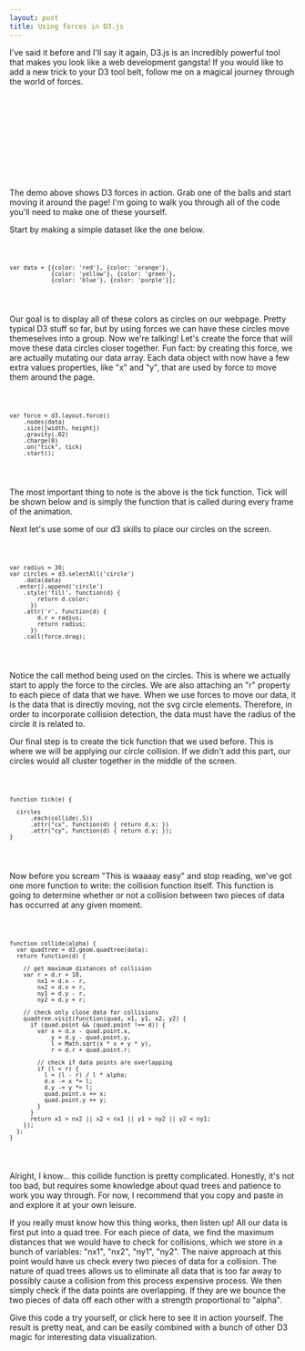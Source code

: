 ```yaml
---
layout: post
title: Using forces in D3.js
---
```


I've said it before and I'll say it again, D3.js is an incredibly powerful tool that makes you look like a web development gangsta! If you would like to add a new trick to your D3 tool belt, follow me on a magical journey through the world of forces.

<svg></svg>
<script src="https://cdnjs.cloudflare.com/ajax/libs/d3/3.5.6/d3.min.js" charset="utf-8"></script>
<script src="../scripts/d3ForceDemo.js"></script>

The demo above shows D3 forces in action. Grab one of the balls and start moving it around the page! I'm going to walk you through all of the code you'll need to make one of these yourself.

Start by making a simple dataset like the one below.

  <code>
  
    var data = [{color: 'red'}, {color: 'orange'}, 
                {color: 'yellow'}, {color: 'green'}, 
                {color: 'blue'}, {color: 'purple'}];

  </code>

Our goal is to display all of these colors as circles on our webpage. Pretty typical D3 stuff so far, but by using forces we can have these circles move themeselves into a group. Now we're talking! Let's create the force that will move these data circles closer together. Fun fact: by creating this force, we are actually mutating our data array. Each data object with now have a few extra values properties, like "x" and "y", that are used by force to move them around the page.

  <code>

    var force = d3.layout.force()
        .nodes(data)
        .size([width, height])
        .gravity(.02)
        .charge(0)
        .on("tick", tick)
        .start();

  </code>

The most important thing to note is the above is the tick function. Tick will be shown below and is simply the function that is called during every frame of the animation.

Next let's use some of our d3 skills to place our circles on the screen.

  <code>

    var radius = 30;
    var circles = d3.selectAll('circle')
        .data(data)
      .enter().append('circle')
        .style('fill', function(d) {
            return d.color;
          })
        .attr('r', function(d) {
            d.r = radius;
            return radius;
          })
        .call(force.drag);

  </code>

Notice the call method being used on the circles. This is where we actually start to apply the force to the circles. We are also attaching an "r" property to each piece of data that we have. When we use forces to move our data, it is the data that is directly moving, not the svg circle elements. Therefore, in order to incorporate collision detection, the data must have the radius of the circle it is related to.

Our final step is to create the tick function that we used before. This is where we will be applying our circle collision. If we didn't add this part, our circles would all cluster together in the middle of the screen.

  <code>

    function tick(e) {

      circles
          .each(collide(.5))
          .attr("cx", function(d) { return d.x; })
          .attr("cy", function(d) { return d.y; });          
    }

  </code>

Now before you scream "This is waaaay easy" and stop reading, we've got one more function to write: the collision function itself. This function is going to determine whether or not a collision between two pieces of data has occurred at any given moment.

  <code>

    function collide(alpha) {
      var quadtree = d3.geom.quadtree(data);
      return function(d) {

        // get maximum distances of collision
        var r = d.r + 10,
            nx1 = d.x - r,
            nx2 = d.x + r,
            ny1 = d.y - r,
            ny2 = d.y + r;

        // check only close data for collisions
        quadtree.visit(function(quad, x1, y1, x2, y2) {
          if (quad.point && (quad.point !== d)) {
            var x = d.x - quad.point.x,
                y = d.y - quad.point.y,
                l = Math.sqrt(x * x + y * y),
                r = d.r + quad.point.r;
            
            // check if data points are overlapping
            if (l < r) {
              l = (l - r) / l * alpha;
              d.x -= x *= l;
              d.y -= y *= l;
              quad.point.x += x;
              quad.point.y += y;
            }
          }
          return x1 > nx2 || x2 < nx1 || y1 > ny2 || y2 < ny1;
        });
      };
    }

  </code>

Alright, I know... this collide function is pretty complicated. Honestly, it's not too bad, but requires some knowledge about quad trees and patience to work you way through. For now, I recommend that you copy and paste in and explore it at your own leisure.

If you really must know how this thing works, then listen up! All our data is first put into a quad tree. For each piece of data, we find the maximum distances that we would have to check for collisions, which we store in a bunch of variables: "nx1", "nx2", "ny1", "ny2". The naive approach at this point would have us check every two pieces of data for a collision. The nature of quad trees allows us to eliminate all data that is too far away to possibly cause a collision from this process expensive process. We then simply check if the data points are overlapping. If they are we bounce the two pieces of data off each other with a strength proportional to "alpha".

Give this code a try yourself, or click here to see it in action yourself. The result is pretty neat, and can be easily combined with a bunch of other D3 magic for interesting data visualization.
